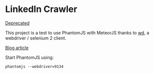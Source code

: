 LinkedIn Crawler
================

[Deprecated](http://jb.demonte.fr/blog/linkedin-crawler-meteor-js/)

This project is a test to use PhantomJS with MeteorJS thanks to [wd](https://github.com/admc/wd), a webdriver / selenium 2 client.

[Blog article](http://jb.demonte.fr/blog/my-first-meteor-js-application-a-linkedin-crawler)

Start PhantomJS using:

    phantomjs --webdriver=9134
